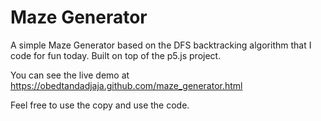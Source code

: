 # Maze Generator

A simple Maze Generator based on the DFS backtracking algorithm that I code for fun today. Built on top of the p5.js project.

You can see the live demo at https://obedtandadjaja.github.com/maze_generator.html

Feel free to use the copy and use the code.
